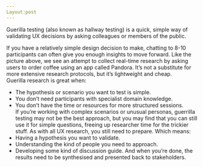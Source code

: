 ```yaml
---
Layout:post
---
```


Guerilla testing (also known as hallway testing) is a quick, simple way of validating UX decisions by asking colleagues or members of the public. 

If you have a relatively simple design decision to make, chatting to 8-10 participants can often give you enough insights to move forward. Like the picture above, we see an attempt to collect real-time research by asking users to order coffee using an app called Pandora. It’s not a substitute for more extensive research protocols, but it’s lightweight and cheap.  
Guerilla research is great when:
- The hypothesis or scenario you want to test is simple. 
- You don’t need participants with specialist domain knowledge.
- You don’t have the time or resources for more structured sessions.  
If you’re working with complex scenarios or unusual personas, guerrilla testing may not be the best approach, but you may find that you can still use it for simple questions, freeing up researcher time for the trickier stuff. 
As with all UX research, you still need to prepare. 
Which means: 
- Having a hypothesis you want to validate.
- Understanding the kind of people you need to approach.
- Developing some kind of discussion guide. 
And when you’re done, the results need to be synthesised and presented back to stakeholders. 
  


